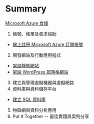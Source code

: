 # Summary

[Microsoft Azure 食譜](README.md)

1. 帳號、帳單及尋求協助
  * [線上註冊 Microsoft Azure 訂閱帳號](ch01/signup_azure_subscription_online.md)
2. 開發網站及行動應用程式
  * [架設靜態網站](ch02/create_a_static_website.md)
  * [架設 WordPress 部落格網站](ch02/create_wordpress_website.md)
3. 建立與管理虛擬機器與虛擬網路
4. 資料庫與資料儲存平台
  * [建立 SQL 資料庫](ch04/create_sql_database.md)
5. 物聯網與資料分析應用
6. Put It Together -- 最佳實踐與案例分享